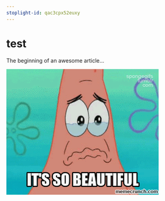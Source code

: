```yaml
---
stoplight-id: qac3cpx52euxy
---
```


# test

The beginning of an awesome article...

![SoBeautiful.gif](../assets/images/Patrick.gif)
